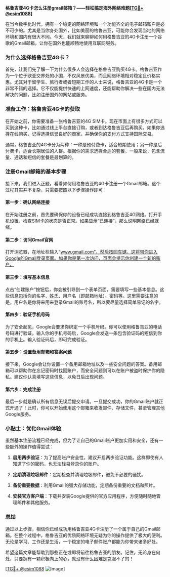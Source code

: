 **格鲁吉亚4G卡怎么注册gmail邮箱？——轻松搞定海外网络难题[[TG💪+ @esim1088](https://t.me/s/esim1088)]**

在当今数字化时代，拥有一个稳定的网络环境和一个功能齐全的电子邮箱账户是必不可少的。尤其是当你身处国外，比如美丽的格鲁吉亚，可能你会发现当地的网络环境和国内有很大不同。今天，我们就来聊聊如何用格鲁吉亚的4G卡注册一个谷歌的Gmail邮箱，让你在国外也能顺畅地使用互联网服务。

### **为什么选择格鲁吉亚4G卡？**

首先，让我们先了解一下为什么很多人会选择在格鲁吉亚购买4G卡。格鲁吉亚作为一个位于欧亚交界处的小国，不仅风景优美，而且网络环境相对稳定且价格实惠。尤其对于留学生、旅行者或者短期工作的人士来说，格鲁吉亚的4G卡是一个非常不错的选择。它不仅能提供快速的上网速度，还能帮助你解决一些在国内无法解决的问题，比如注册国外的网站或服务。

### **准备工作：格鲁吉亚4G卡的获取**

在开始之前，你需要准备一张格鲁吉亚的4G SIM卡。现在市面上有很多方式可以买到这种卡，比如通过线上平台直接订购，或者到达格鲁吉亚后再购买。如果你选择在线购买，记得选择信誉良好的商家，并确保你的支付方式支持国际交易。

通常，格鲁吉亚的4G卡分为两种：一种是预付费卡，适合短期使用；另一种是后付费卡，适合长期居住的人群。根据你的需求选择合适的套餐，一般来说，包含流量、通话和短信的套餐是最划算的。

### **注册Gmail邮箱的基本步骤**

接下来，我们进入正题，看看如何用格鲁吉亚的4G卡注册一个Gmail邮箱。这个过程其实并不复杂，只需要按照以下步骤操作即可：

#### **第一步：确认网络连接**

在开始注册之前，首先要确保你的设备已经成功连接到格鲁吉亚4G网络。打开手机设置，检查SIM卡的状态是否正常。如果显示“已连接”，那么说明网络已经就绪。

#### **第二步：访问Gmail官网**

打开浏览器，在地址栏输入“www.gmail.com”，然后按回车键。这将带你进入Google的Gmail登录页面。如果你是第一次访问，页面会提示你创建一个新的账户。

#### **第三步：填写基本信息**

点击“创建账户”按钮后，你会被引导到一个表单页面，需要填写一些基本信息。这些信息包括你的名字、姓氏、用户名（即邮箱地址）、密码等。这里需要注意的是，用户名是你将来用来登录Gmail的账号名，所以要尽量选择简单易记的名字。

#### **第四步：验证手机号码**

为了安全起见，Google会要求你绑定一个手机号码。你可以使用格鲁吉亚的电话号码进行验证。输入你的手机号码后，Google会发送一条包含验证码的短信到你的手机上。输入验证码后，即可完成验证。

#### **第五步：设置备用邮箱和答案问题**

接下来，Google会让你设置一个备用邮箱地址以及一些安全问题的答案。备用邮箱可以帮助你在忘记密码时找回账户，而安全问题则可以在账户被盗时保护你的隐私。建议你认真填写这些信息，以免日后出现问题。

#### **第六步：完成注册**

最后一步就是确认所有信息无误后提交申请。一旦提交成功，你的Gmail账户就正式开通了！此时，你可以开始使用这个邮箱来收发邮件、存储文件，甚至管理其他Google服务。

### **小贴士：优化Gmail体验**

虽然基本注册流程已经完成，但为了让自己的Gmail账户更加实用和安全，还有一些额外的操作值得尝试：

1. **启用两步验证**：为了提高账户安全性，建议开启两步验证功能。这样即使有人知道了你的密码，也无法轻易登录你的账户。
   
2. **定期清理垃圾邮件**：定期检查并清理垃圾邮件，避免不必要的骚扰。

3. **备份重要数据**：利用Gmail的强大存储功能，定期备份重要的文档和照片。

4. **安装官方客户端**：下载并安装Google提供的官方应用程序，方便随时随地管理邮件和其他服务。

### **总结**

通过以上步骤，相信你已经成功用格鲁吉亚4G卡注册了一个属于自己的Gmail邮箱。在整个过程中，格鲁吉亚的优质网络环境无疑为你的操作提供了极大的便利。无论是学习、工作还是生活，一个稳定的电子邮件账户都能为你带来诸多好处。

希望这篇文章能帮助到那些正在或即将前往格鲁吉亚的朋友。记住，无论身在何处，只要拥有一颗积极向上的心，就没有什么困难是克服不了的！

[[TG💪+ @esim1088](https://t.me/s/esim1088) ![Image](https://i.postimg.cc/4NQfJmqS/Snipaste-2025-05-13-00-14-12.png)]